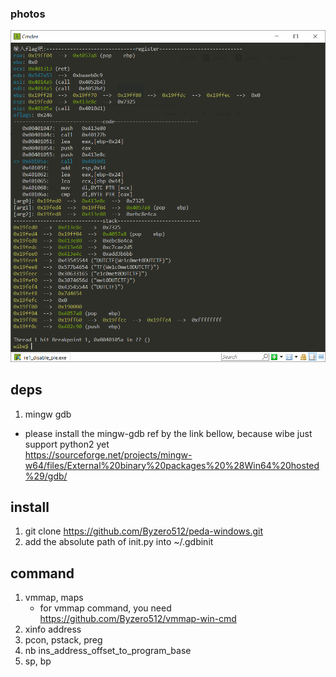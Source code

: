 ### photos
![](./pic/wibe.png)

## deps
1. mingw gdb
+ please install the mingw-gdb ref by the link bellow, because wibe just support python2 yet<br>
https://sourceforge.net/projects/mingw-w64/files/External%20binary%20packages%20%28Win64%20hosted%29/gdb/

## install
1. git clone https://github.com/Byzero512/peda-windows.git
2. add the absolute path of init.py into ~/.gdbinit

## command
1. vmmap, maps
    + for vmmap command, you need https://github.com/Byzero512/vmmap-win-cmd
2. xinfo address
3. pcon, pstack, preg
4. nb ins_address_offset_to_program_base
3. sp, bp